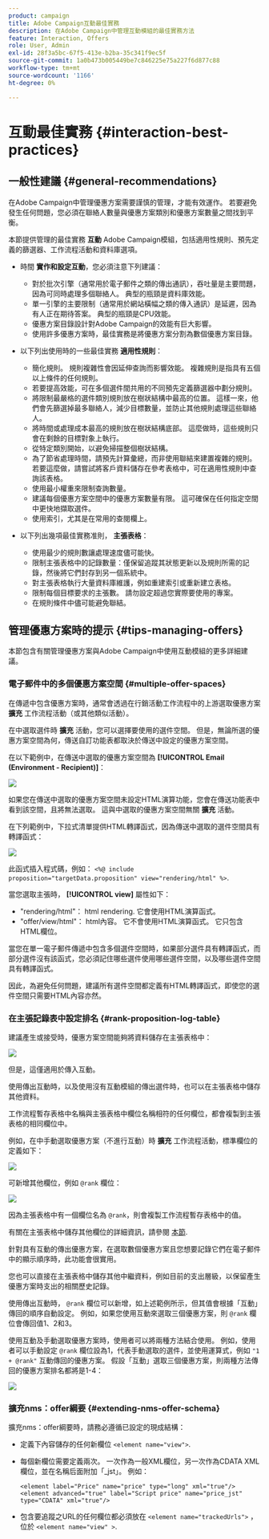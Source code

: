 ```yaml
---
product: campaign
title: Adobe Campaign互動最佳實務
description: 在Adobe Campaign中管理互動模組的最佳實務方法
feature: Interaction, Offers
role: User, Admin
exl-id: 28f3a5bc-67f5-413e-b2ba-35c341f9ec5f
source-git-commit: 1a0b473b005449be7c846225e75a227f6d877c88
workflow-type: tm+mt
source-wordcount: '1166'
ht-degree: 0%

---
```


# 互動最佳實務 {#interaction-best-practices}

## 一般性建議 {#general-recommendations}

在Adobe Campaign中管理優惠方案需要謹慎的管理，才能有效運作。 若要避免發生任何問題，您必須在聯絡人數量與優惠方案類別和優惠方案數量之間找到平衡。

本節提供管理的最佳實務 **互動** Adobe Campaign模組，包括適用性規則、預先定義的篩選器、工作流程活動和資料庫選項。

* 時間 **實作和設定互動**，您必須注意下列建議：

   * 對於批次引擎（通常用於電子郵件之類的傳出通訊），吞吐量是主要問題，因為可同時處理多個聯絡人。 典型的瓶頸是資料庫效能。
   * 單一引擎的主要限制（通常用於網站橫幅之類的傳入通訊）是延遲，因為有人正在期待答案。 典型的瓶頸是CPU效能。
   * 優惠方案目錄設計對Adobe Campaign的效能有巨大影響。
   * 使用許多優惠方案時，最佳實務是將優惠方案分割為數個優惠方案目錄。

* 以下列出使用時的一些最佳實務 **適用性規則**：

   * 簡化規則。 規則複雜性會因延伸查詢而影響效能。 複雜規則是指具有五個以上條件的任何規則。
   * 若要提高效能，可在多個選件間共用的不同預先定義篩選器中劃分規則。
   * 將限制最嚴格的選件類別規則放在樹狀結構中最高的位置。 這樣一來，他們會先篩選掉最多聯絡人，減少目標數量，並防止其他規則處理這些聯絡人。
   * 將時間或處理成本最高的規則放在樹狀結構底部。 這麼做時，這些規則只會在剩餘的目標對象上執行。
   * 從特定類別開始，以避免掃描整個樹狀結構。
   * 為了節省處理時間，請預先計算彙總，而非使用聯結來建置複雜的規則。 若要這麼做，請嘗試將客戶資料儲存在參考表格中，可在適用性規則中查詢該表格。
   * 使用最小權重來限制查詢數量。
   * 建議每個優惠方案空間中的優惠方案數量有限。 這可確保在任何指定空間中更快地擷取選件。
   * 使用索引，尤其是在常用的查閱欄上。

* 以下列出幾項最佳實務准則， **主張表格**：

   * 使用最少的規則數讓處理速度儘可能快。
   * 限制主張表格中的記錄數量：僅保留追蹤其狀態更新以及規則所需的記錄，然後將它們封存到另一個系統中。
   * 對主張表格執行大量資料庫維護，例如重建索引或重新建立表格。
   * 限制每個目標要求的主張數。 請勿設定超過您實際要使用的專案。
   * 在規則條件中儘可能避免聯結。

## 管理優惠方案時的提示 {#tips-managing-offers}

本節包含有關管理優惠方案與Adobe Campaign中使用互動模組的更多詳細建議。

### 電子郵件中的多個優惠方案空間 {#multiple-offer-spaces}

在傳遞中包含優惠方案時，通常會透過在行銷活動工作流程中的上游選取優惠方案 **擴充** 工作流程活動（或其他類似活動）。

在中選取選件時 **擴充** 活動，您可以選擇要使用的選件空間。 但是，無論所選的優惠方案空間為何，傳送自訂功能表都取決於傳送中設定的優惠方案空間。

在以下範例中，在傳送中選取的優惠方案空間為 **[!UICONTROL Email (Environment - Recipient)]**：

![](assets/Interaction-best-practices-offer-space-selected.png)

如果您在傳送中選取的優惠方案空間未設定HTML演算功能，您會在傳送功能表中看到該空間，且將無法選取。 這與中選取的優惠方案空間無關 **擴充** 活動。

在下列範例中，下拉式清單提供HTML轉譯函式，因為傳送中選取的選件空間具有轉譯函式：

![](assets/Interaction-best-practices-HTML-rendering.png)

此函式插入程式碼，例如： `<%@ include proposition="targetData.proposition" view="rendering/html" %>`.

當您選取主張時， **[!UICONTROL view]** 屬性如下：
* &quot;rendering/html&quot;： html rendering. 它會使用HTML演算函式。
* &quot;offer/view/html&quot;： html內容。 它不會使用HTML演算函式。 它只包含HTML欄位。

當您在單一電子郵件傳遞中包含多個選件空間時，如果部分選件具有轉譯函式，而部分選件沒有該函式，您必須記住哪些選件使用哪些選件空間，以及哪些選件空間具有轉譯函式。

因此，為避免任何問題，建議所有選件空間都定義有HTML轉譯函式，即使您的選件空間只需要HTML內容亦然。

### 在主張記錄表中設定排名 {#rank-proposition-log-table}

建議產生或接受時，優惠方案空間能夠將資料儲存在主張表格中：

![](assets/Interaction-best-practices-offer-space-storage.png)

但是，這僅適用於傳入互動。

使用傳出互動時，以及使用沒有互動模組的傳出選件時，也可以在主張表格中儲存其他資料。

工作流程暫存表格中名稱與主張表格中欄位名稱相符的任何欄位，都會複製到主張表格的相同欄位中。

例如，在中手動選取優惠方案（不進行互動）時 **擴充** 工作流程活動，標準欄位的定義如下：

![](assets/Interaction-best-practices-manual-offer-std-fields.png)

可新增其他欄位，例如 `@rank` 欄位：

![](assets/Interaction-best-practices-manual-offer-add-fields.png)

因為主張表格中有一個欄位名為 `@rank`，則會複製工作流程暫存表格中的值。

有關在主張表格中儲存其他欄位的詳細資訊，請參閱 [本節](interaction-send-offers.md#storing-offer-rankings-and-weights).

針對具有互動的傳出優惠方案，在選取數個優惠方案且您想要記錄它們在電子郵件中的顯示順序時，此功能會很實用。

您也可以直接在主張表格中儲存其他中繼資料，例如目前的支出層級，以保留產生優惠方案時支出的相關歷史記錄。

使用傳出互動時， `@rank` 欄位可以新增，如上述範例所示，但其值會根據「互動」傳回的順序自動設定。 例如，如果您使用互動來選取三個優惠方案，則 `@rank` 欄位會傳回值1、2和3。

使用互動及手動選取優惠方案時，使用者可以將兩種方法結合使用。 例如，使用者可以手動設定 `@rank` 欄位設為1，代表手動選取的選件，並使用運算式，例如 `"1 + @rank"` 互動傳回的優惠方案。 假設「互動」選取三個優惠方案，則兩種方法傳回的優惠方案排名都將是1-4：

![](assets/Interaction-best-practices-manual-offer-combined.png)

### 擴充nms：offer綱要 {#extending-nms-offer-schema}

擴充nms：offer綱要時，請務必遵循已設定的現成結構：
* 定義下內容儲存的任何新欄位 `<element name="view">`.
* 每個新欄位需要定義兩次。 一次作為一般XML欄位，另一次作為CDATA XML欄位，並在名稱后面附加「_jst」。 例如：

  ```
  <element label="Price" name="price" type="long" xml="true"/>
  <element advanced="true" label="Script price" name="price_jst" type="CDATA" xml="true"/>
  ```

* 包含要追蹤之URL的任何欄位都必須放在 `<element name="trackedUrls">` ，位於 `<element name="view" >`.
